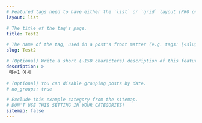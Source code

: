 ```yaml
---
# Featured tags need to have either the `list` or `grid` layout (PRO only).
layout: list

# The title of the tag's page.
title: Test2

# The name of the tag, used in a post's front matter (e.g. tags: [<slug>]).
slug: Test2

# (Optional) Write a short (~150 characters) description of this featured tag.
description: >
 메뉴1 예시
 
# (Optional) You can disable grouping posts by date.
# no_groups: true

# Exclude this example category from the sitemap.
# DON'T USE THIS SETTING IN YOUR CATEGORIES!
sitemap: false
---
```

